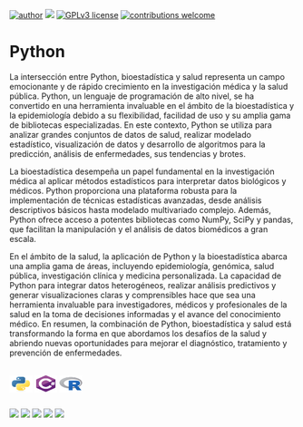 [![author](https://img.shields.io/badge/author-JhonnyLimachiChoque.-red.svg)](https://www.linkedin.com/in/jhonny-limachi-choque-md-mph-mhr-697bb5256/) [![](https://img.shields.io/badge/python-3.7+-blue.svg)](https://www.python.org/downloads/release/python-365/) [![GPLv3 license](https://img.shields.io/badge/License-GPLv3-blue.svg)](http://perso.crans.org/besson/LICENSE.html) [![contributions welcome](https://img.shields.io/badge/contributions-welcome-brightgreen.svg?style=flat)](https://github.com/carlosfab/data_science/issues)


# Python

La intersección entre Python, bioestadística y salud representa un campo emocionante y de rápido crecimiento en la investigación médica y la salud pública. Python, un lenguaje de programación de alto nivel, se ha convertido en una herramienta invaluable en el ámbito de la bioestadística y la epidemiología debido a su flexibilidad, facilidad de uso y su amplia gama de bibliotecas especializadas. En este contexto, Python se utiliza para analizar grandes conjuntos de datos de salud, realizar modelado estadístico, visualización de datos y desarrollo de algoritmos para la predicción, análisis de enfermedades, sus tendencias y brotes.

La bioestadística desempeña un papel fundamental en la investigación médica al aplicar métodos estadísticos para interpretar datos biológicos y médicos. Python proporciona una plataforma robusta para la implementación de técnicas estadísticas avanzadas, desde análisis descriptivos básicos hasta modelado multivariado complejo. Además, Python ofrece acceso a potentes bibliotecas como NumPy, SciPy y pandas, que facilitan la manipulación y el análisis de datos biomédicos a gran escala.

En el ámbito de la salud, la aplicación de Python y la bioestadística abarca una amplia gama de áreas, incluyendo epidemiología, genómica, salud pública, investigación clínica y medicina personalizada. La capacidad de Python para integrar datos heterogéneos, realizar análisis predictivos y generar visualizaciones claras y comprensibles hace que sea una herramienta invaluable para investigadores, médicos y profesionales de la salud en la toma de decisiones informadas y el avance del conocimiento médico. En resumen, la combinación de Python, bioestadística y salud está transformando la forma en que abordamos los desafíos de la salud y abriendo nuevas oportunidades para mejorar el diagnóstico, tratamiento y prevención de enfermedades.


<div style="display: inline_block"><br>

  <img align="center" alt="Jhonny-Python" height="30" width="40" src="https://raw.githubusercontent.com/devicons/devicon/master/icons/python/python-original.svg">
  <img align="center" alt="Jhonny-Csharp" height="30" width="40" src="https://raw.githubusercontent.com/devicons/devicon/master/icons/csharp/csharp-original.svg">
  <img align="center" alt="R-Icon" height="30" width="40" src="https://raw.githubusercontent.com/devicons/devicon/master/icons/r/r-original.svg">
  

  
</div>

  ##
 
<div> 
  <a href="https://www.instagram.com/jhonny.limachi.md/"><img src="https://img.shields.io/badge/-Instagram-%23E4405F?style=for-the-badge&logo=instagram&logoColor=white" target="_blank"></a>
 	<a href="https://scholar.google.es/citations?user=kDWFv9cAAAAJ&hl=es&oi=ao"><img src="https://img.shields.io/badge/Google%20Acad%C3%A9mico-4285F4?style=for-the-badge&logo=google-scholar&logoColor=white" target="_blank"></a>
 <a href="https://twitter.com/JhonnyWils68181"><img src="https://img.shields.io/badge/Twitter-1DA1F2?style=for-the-badge&logo=twitter&logoColor=white" target="_blank"></a> 
  <a href = "https://mail.google.com/mail/u/0/#inbox"><img src="https://img.shields.io/badge/-Gmail-%23333?style=for-the-badge&logo=gmail&logoColor=white" target="_blank"></a>
  <a href="https://www.linkedin.com/in/jhonny-limachi-choque-md-mph-mhr-697bb5256/" target="_blank"><img src="https://img.shields.io/badge/-LinkedIn-%230077B5?style=for-the-badge&logo=linkedin&logoColor=white" target="_blank"></a> 
  
</div>
